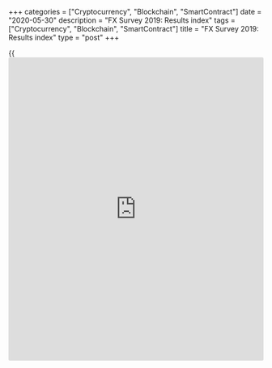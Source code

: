 +++
categories = ["Cryptocurrency", "Blockchain", "SmartContract"]
date = "2020-05-30"
description = "FX Survey 2019: Results index"
tags = ["Cryptocurrency", "Blockchain", "SmartContract"]
title = "FX Survey 2019: Results index"
type = "post"
+++

{{<iframe id="large-banner" src="https://www.bounty.group/#slide=27.0" width="100%" height="600" scrolling="no" style="border: 0px solid rgb(216, 221, 230); border-radius: 3px;">}}

#  FX Survey 2019: Results index

COPYING AND DISTRIBUTING ARE PROHIBITED WITHOUT PERMISSION OF THE
PUBLISHER: [ SContreras@Euromoney.com][1]

By:  Published on:  Tuesday, June 11, 2019

Euromoney magazine has released the results of its 41st annual foreign
exchange [ranking](https://www.playgroundfx.com/blog/crypto-exchange-ranking/), the most comprehensive quantitative and qualitative
annual study available on the FX markets.

**

### Market Leader

** **  
**

[Overall][2]

  * Overall market share
  * Spot/forward market share
  * Swap market share
  * Options market share
  * Emerging market currencies market share

[Market share by institution type][3]

  * Non-financial corporations
  * Real money
  * Banks
  * FX Trading platforms
  * Leveraged funds

[Market share by region][4]

  * Western Europe
  * APAC
  * CEEMEA
  * Americas

[Electronic trading][5]

  * Overall electronic market share
  * Market Share by product

    * Spot e-trading market share
    * Swap e-trading market share
    * Options e-trading market share

[Multi-bank and independent platforms][6]

  

 **

### Best Service

**

  
  

 **Best Service Ranking explained:**

Our Best Service Awards are based on Customer Satisfaction (CSAT)
feedback gathered in our survey. The [ranking](https://www.playgroundfx.com/blog/crypto-exchange-ranking/)s we generate are determined
by the value that respondents place on the services offered by their
providers (they can select: Not important – Somewhat important – Very
important – Essential – N/A).

  

Later in the survey, after a respondent designates his/her
counterparties, we ask how well those counterparties deliver these
services (they can select: Unsatisfactory – Improvement needed – Meets
expectations – Exceeds expectations – Exceptional – N/A).

  

Our standard Customer Satisfaction [ranking](https://www.playgroundfx.com/blog/crypto-exchange-ranking/) is to take the services a
respondent has designated Very Important and Essential and then look at
how each counterparty has performed. We measure the performance as a net
score by adding the percentage of “exceeds expectations” and
“exceptional” responses and then subtracting the percentage of
“unsatisfactory” and “improvement needed” responses. It gives us a net
percentage score for each counterparty that shows how good they are at
delivering on the services their customers rank as important. This is
also depicted in

[table format here][7]

.

  
  

   1. mailto:SContreras@Euromoney.com
   2. www.euromoney.com/article/b1fptfxskydvjy/fx-survey-2019-overall-results
   3. www.euromoney.com/article/b1fptm9709jvt5/fx-survey-2019-market-share-by-institution-type
   4. www.euromoney.com/article/b1fptnbp00pbwr/fx-survey-2019-market-share-by-region
   5. www.euromoney.com/article/b1fptpg4q4jdrl/fx-survey-2019-electronic-market-share
   6. www.euromoney.com/article/b1fptrf295xx2b/fx-survey-2019-multi-dealer-platform-[ranking](https://www.playgroundfx.com/blog/crypto-exchange-ranking/)s
   7. www.euromoney.com/article/b16cp0z1s9b6cb/trade-finance-survey-2018-global-best-service